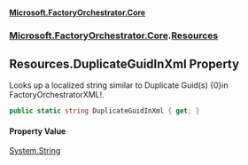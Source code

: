 #### [Microsoft.FactoryOrchestrator.Core](./Microsoft-FactoryOrchestrator-Core.md 'Microsoft.FactoryOrchestrator.Core')
### [Microsoft.FactoryOrchestrator.Core](./Microsoft-FactoryOrchestrator-Core.md 'Microsoft.FactoryOrchestrator.Core').[Resources](./Microsoft-FactoryOrchestrator-Core-Resources.md 'Microsoft.FactoryOrchestrator.Core.Resources')
## Resources.DuplicateGuidInXml Property
Looks up a localized string similar to Duplicate Guid(s) {0}in FactoryOrchestratorXML!.  
```csharp
public static string DuplicateGuidInXml { get; }
```
#### Property Value
[System.String](https://docs.microsoft.com/en-us/dotnet/api/System.String 'System.String')  
